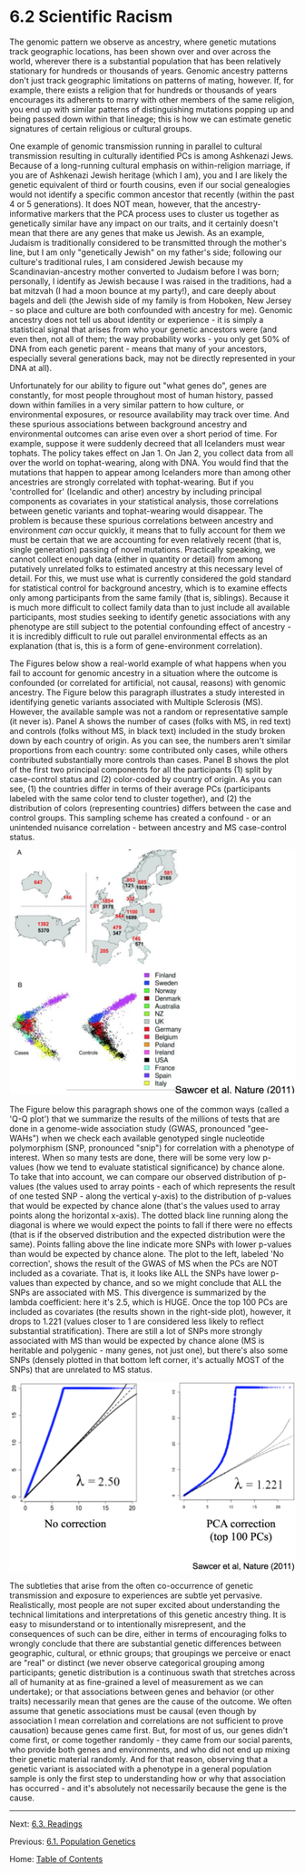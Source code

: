 # 6.2 Scientific Racism

The genomic pattern we observe as ancestry, where genetic mutations track geographic locations, has been shown over and over across the world, wherever there is a substantial population that has been relatively stationary for hundreds or thousands of years. Genomic ancestry patterns don't just track geographic limitations on patterns of mating, however. If, for example, there exists a religion that for hundreds or thousands of years encourages its adherents to marry with other members of the same religion, you end up with similar patterns of distinguishing mutations popping up and being passed down within that lineage; this is how we can estimate genetic signatures of certain religious or cultural groups.

One example of genomic transmission running in parallel to cultural transmission resulting in culturally identified PCs is among Ashkenazi Jews. Because of a long-running cultural emphasis on within-religion marriage, if you are of Ashkenazi Jewish heritage (which I am), you and I are likely the genetic equivalent of third or fourth cousins, even if our social genealogies would not identify a specific common ancestor that recently (within the past 4 or 5 generations). It does NOT mean, however, that the ancestry-informative markers that the PCA process uses to cluster us together as genetically similar have any impact on our traits, and it certainly doesn't mean that there are any genes that make us Jewish. As an example, Judaism is traditionally considered to be transmitted through the mother's line, but I am only "genetically Jewish" on my father's side; following our culture's traditional rules, I am considered Jewish because my Scandinavian-ancestry mother converted to Judaism before I was born; personally, I identify as Jewish because I was raised in the traditions, had a bat mitzvah (I had a moon bounce at my party!), and care deeply about bagels and deli (the Jewish side of my family is from Hoboken, New Jersey - so place and culture are both confounded with ancestry for me). Genomic ancestry does not tell us about identity or experience - it is simply a statistical signal that arises from who your genetic ancestors were (and even then, not all of them; the way probability works - you only get 50% of DNA from each genetic parent - means that many of your ancestors, especially several generations back, may not be directly represented in your DNA at all).

Unfortunately for our ability to figure out "what genes do", genes are constantly, for most people throughout most of human history, passed down within families in a very similar pattern to how culture, or environmental exposures, or resource availability may track over time. And these spurious associations between background ancestry and environmental outcomes can arise even over a short period of time. For example, suppose it were suddenly decreed that all Icelanders must wear tophats. The policy takes effect on Jan 1. On Jan 2, you collect data from all over the world on tophat-wearing, along with DNA. You would find that the mutations that happen to appear among Icelanders more than among other ancestries are strongly correlated with tophat-wearing. But if you 'controlled for' (Icelandic and other) ancestry by including principal components as covariates in your statistical analysis, those correlations between genetic variants and tophat-wearing would disappear. The problem is because these spurious correlations between ancestry and environment *can* occur quickly, it means that to fully account for them we must be certain that we are accounting for even relatively recent (that is, single generation) passing of novel mutations. Practically speaking, we cannot collect enough data (either in quantity or detail) from among putatively unrelated folks to estimated ancestry at this necessary level of detail. For this, we must use what is currently considered the gold standard for statistical control for background ancestry, which is to examine effects only among participants from the same family (that is, siblings). Because it is much more difficult to collect family data than to just include all available participants, most studies seeking to identify genetic associations with any phenotype are still subject to the potential confounding effect of ancestry - it is incredibly difficult to rule out parallel environmental effects as an explanation (that is, this is a form of gene-environment correlation).

The Figures below show a real-world example of what happens when you fail to account for genomic ancestry in a situation where the outcome is confounded (or correlated for artificial, not causal, reasons) with genomic ancestry. The Figure below this paragraph illustrates a study interested in identifying genetic variants associated with Multiple Sclerosis (MS). However, the available sample was not a random or representative sample (it never is). Panel A shows the number of cases (folks with MS, in red text) and controls (folks without MS, in black text) included in the study broken down by each country of origin. As you can see, the numbers aren't similar proportions from each country: some contributed only cases, while others contributed substantially more controls than cases. Panel B shows the plot of the first two principal components for all the participants (1) split by case-control status and (2) color-coded by country of origin. As you can see, (1) the countries differ in terms of their average PCs (participants labeled with the same color tend to cluster together), and (2) the distribution of colors (representing countries) differs between the case and control groups. This sampling scheme has created a confound - or an unintended nuisance correlation - between ancestry and MS case-control status.

![sawcer_et_al_2011_sampling.png](../img/sawcer_et_al_2011_sampling.png)

The Figure below this paragraph shows one of the common ways (called a 'Q-Q plot') that we summarize the results of the millions of tests that are done in a genome-wide association study (GWAS, pronounced "gee-WAHs") when we check each available genotyped single nucleotide polymorphism (SNP, pronounced "snip") for correlation with a phenotype of interest. When so many tests are done, there will be some very low p-values (how we tend to evaluate statistical significance) by chance alone. To take that into account, we can compare our observed distribution of p-values (the values used to array points - each of which represents the result of one tested SNP - along the vertical y-axis) to the distribution of p-values that would be expected by chance alone (that's the values used to array points along the horizontal x-axis). The dotted black line running along the diagonal is where we would expect the points to fall if there were no effects (that is if the observed distribution and the expected distribution were the same). Points falling above the line indicate more SNPs with lower p-values than would be expected by chance alone. The plot to the left, labeled 'No correction', shows the result of the GWAS of MS when the PCs are NOT included as a covariate. That is, it looks like ALL the SNPs have lower p-values than expected by chance, and so we might conclude that ALL the SNPs are associated with MS. This divergence is summarized by the lambda coefficient: here it's 2.5, which is HUGE. Once the top 100 PCs are included as covariates (the results shown in the right-side plot), however, it drops to 1.221 (values closer to 1 are considered less likely to reflect substantial stratification). There are still a lot of SNPs more strongly associated with MS than would be expected by chance alone (MS is heritable and polygenic - many genes, not just one), but there's also some SNPs (densely plotted in that bottom left corner, it's actually MOST of the SNPs) that are unrelated to MS status.

![sawcer_et_al_2011_qq_plots.png](../img/sawcer_et_al_2011_qq_plots.png)

The subtleties that arise from the often co-occurrence of genetic transmission and exposure to experiences are subtle yet pervasive. Realistically, most people are not super excited about understanding the technical limitations and interpretations of this genetic ancestry thing. It is easy to misunderstand or to intentionally misrepresent, and the consequences of such can be dire, either in terms of encouraging folks to wrongly conclude that there are substantial genetic differences between geographic, cultural, or ethnic groups; that groupings we perceive or enact are "real" or distinct (we never observe categorical grouping among participants; genetic distribution is a continuous swath that stretches across all of humanity at as fine-grained a level of measurement as we can undertake); or that associations between genes and behavior (or other traits) necessarily mean that genes are the cause of the outcome. We often assume that genetic associations must be causal (even though by association I mean correlation and correlations are not sufficient to prove causation) because genes came first. But, for most of us, our genes didn't come first, or come together randomly - they came from our social parents, who provide both genes and environments, and who did not end up mixing their genetic material randomly. And for that reason, observing that a genetic variant is associated with a phenotype in a general population sample is only the first step to understanding how or why that association has occurred - and it's absolutely not necessarily because the gene is the cause.

-----

Next: [6.3. Readings](6.3_readings.md)

Previous: [6.1. Population Genetics](6.1_population_genetics.md)

Home: [Table of Contents](../README.md)
